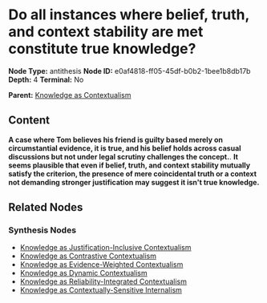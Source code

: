 # Do all instances where belief, truth, and context stability are met constitute true knowledge?

**Node Type:** antithesis
**Node ID:** e0af4818-ff05-45df-b0b2-1bee1b8db17b
**Depth:** 4
**Terminal:** No

**Parent:** [Knowledge as Contextualism](knowledge-as-contextualism-synthesis-bbbd6411-24b1-4cfe-8f72-f6d044339e45.md)

## Content

**A case where Tom believes his friend is guilty based merely on circumstantial evidence, it is true, and his belief holds across casual discussions but not under legal scrutiny challenges the concept.**. **It seems plausible that even if belief, truth, and context stability mutually satisfy the criterion, the presence of mere coincidental truth or a context not demanding stronger justification may suggest it isn't true knowledge.**

## Related Nodes

### Synthesis Nodes

- [Knowledge as Justification-Inclusive Contextualism](knowledge-as-justification-inclusive-contextualism-synthesis-63ffdb60-3234-4788-a2dd-7ae67b99342a.md)
- [Knowledge as Contrastive Contextualism](knowledge-as-contrastive-contextualism-synthesis-474ea36f-7cc1-49e4-94c2-c8c5ec93e6f3.md)
- [Knowledge as Evidence-Weighted Contextualism](knowledge-as-evidence-weighted-contextualism-synthesis-ee8c9726-75f7-42f5-82ec-d9a6cb869791.md)
- [Knowledge as Dynamic Contextualism](knowledge-as-dynamic-contextualism-synthesis-0eea68df-ebeb-4be8-869b-58379d16aace.md)
- [Knowledge as Reliability-Integrated Contextualism](knowledge-as-reliability-integrated-contextualism-synthesis-3085b62a-e40c-4e8a-9584-b5238d16ced3.md)
- [Knowledge as Contextually-Sensitive Internalism](knowledge-as-contextually-sensitive-internalism-synthesis-8f6aeed6-7159-4128-bf55-43bfbcf92fc3.md)
